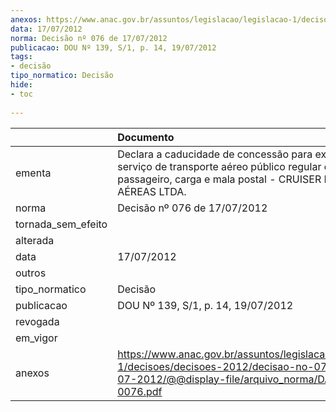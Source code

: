 ```yaml
---
anexos: https://www.anac.gov.br/assuntos/legislacao/legislacao-1/decisoes/decisoes-2012/decisao-no-076-de-17-07-2012/@@display-file/arquivo_norma/DA2012-0076.pdf
data: 17/07/2012
norma: Decisão nº 076 de 17/07/2012
publicacao: DOU Nº 139, S/1, p. 14, 19/07/2012
tags:
- decisão
tipo_normatico: Decisão
hide: 
- toc 
 
---
```


|                    | Documento                                                                                                                                                         |
|:-------------------|:------------------------------------------------------------------------------------------------------------------------------------------------------------------|
| ementa             | Declara a caducidade de concessão para exploração de serviço de transporte aéreo público regular de passageiro, carga e mala postal - CRUISER LINHAS AÉREAS LTDA. |
| norma              | Decisão nº 076 de 17/07/2012                                                                                                                                      |
| tornada_sem_efeito |                                                                                                                                                                   |
| alterada           |                                                                                                                                                                   |
| data               | 17/07/2012                                                                                                                                                        |
| outros             |                                                                                                                                                                   |
| tipo_normatico     | Decisão                                                                                                                                                           |
| publicacao         | DOU Nº 139, S/1, p. 14, 19/07/2012                                                                                                                                |
| revogada           |                                                                                                                                                                   |
| em_vigor           |                                                                                                                                                                   |
| anexos             | https://www.anac.gov.br/assuntos/legislacao/legislacao-1/decisoes/decisoes-2012/decisao-no-076-de-17-07-2012/@@display-file/arquivo_norma/DA2012-0076.pdf         |